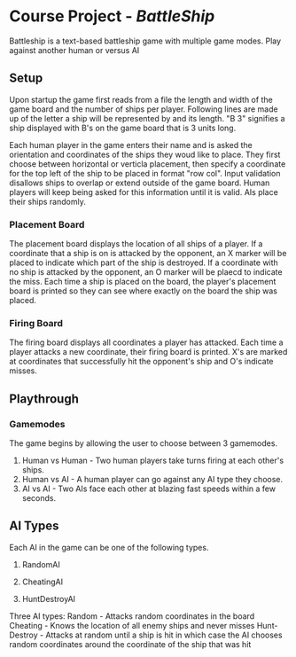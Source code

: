 # Course Project - *BattleShip*

Battleship is a text-based battleship game with multiple game modes. Play against another human or versus AI

## Setup
Upon startup the game first reads from a file the length and width of the game board and the number of ships per player. Following lines are made up of the letter a ship will be represented by and its length. "B 3" signifies a ship displayed with B's on the game board that is 3 units long.

Each human player in the game enters their name and is asked the orientation and coordinates of the ships they woud like to place. They first choose between horizontal or verticla placement, then specify a coordinate for the top left of the ship to be placed in format "row col". Input validation disallows ships to overlap or extend outside of the game board. Human players will keep being asked for this information until it is valid. AIs place their ships randomly.

### Placement Board
The placement board displays the location of all ships of a player. If a coordinate that a ship is on is attacked by the opponent, an X marker will be placed to indicate which part of the ship is destroyed. If a coordinate with no ship is attacked by the opponent, an O marker will be plaecd to indicate the miss. Each time a ship is placed on the board, the player's placement board is printed so they can see where exactly on the board the ship was placed.

### Firing Board
The firing board displays all coordinates a player has attacked. Each time a player attacks a new coordinate, their firing board is printed. X's are marked at coordinates that successfully hit the opponent's ship and O's indicate misses.

## Playthrough
### Gamemodes
The game begins by allowing the user to choose between 3 gamemodes.
1. Human vs Human - Two human players take turns firing at each other's ships.
2. Human vs AI - A human player can go against any AI type they choose.
3. AI vs AI - Two AIs face each other at blazing fast speeds within a few seconds.

## AI Types
Each AI in the game can be one of the following types.
1. RandomAI

2. CheatingAI

3. HuntDestroyAI

Three AI types:
Random - Attacks random coordinates in the board
Cheating - Knows the location of all enemy ships and never misses
Hunt-Destroy - Attacks at random until a ship is hit in which case the AI chooses random coordinates around the coordinate of the ship that was hit
